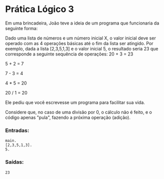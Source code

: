 # Prática Lógico 3

Em uma brincadeira, João teve a ideia de um programa que funcionaria da seguinte forma:

Dado uma lista de números e um número inicial X, o valor inicial deve ser operado com as 4 operações básicas até o fim da lista ser atingido. 
Por exemplo, dada a lista [2,3,5,1,3] e o valor inicial 5, o resultado seria 23 que corresponde a seguinte sequência de operações:
20 + 3 = 23

5 + 2 = 7

7 - 3 = 4

4 * 5 = 20

20 / 1 = 20

Ele pediu que você escrevesse um programa para facilitar sua vida.


Considere que, no caso de uma divisão por 0, o cálculo não é feito, e o código apenas "pula", fazendo a próxima operação (adição). 

### Entradas:

    main.
    [2,3,5,1,3].
    5.	

### Saídas:

    23

